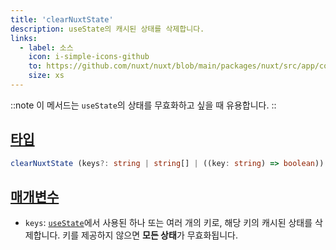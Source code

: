 ```yaml
---
title: 'clearNuxtState'
description: useState의 캐시된 상태를 삭제합니다.
links:
  - label: 소스
    icon: i-simple-icons-github
    to: https://github.com/nuxt/nuxt/blob/main/packages/nuxt/src/app/composables/state.ts
    size: xs
---
```


::note
이 메서드는 `useState`의 상태를 무효화하고 싶을 때 유용합니다.
::

## [타입](#type)

```ts
clearNuxtState (keys?: string | string[] | ((key: string) => boolean)): void
```

## [매개변수](#parameters)

- `keys`: [`useState`](/docs/api/composables/use-state)에서 사용된 하나 또는 여러 개의 키로, 해당 키의 캐시된 상태를 삭제합니다. 키를 제공하지 않으면 **모든 상태**가 무효화됩니다.
